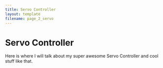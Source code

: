 ```yaml
---
title: Servo Controller
layout: template
filename: page_2_servo
--- 
```


# Servo Controller

Here is where I will talk about my super awesome Servo Controller and cool stuff like that.
